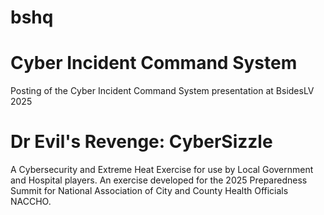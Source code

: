 # bshq
# Cyber Incident Command System
Posting of the Cyber Incident Command System presentation at BsidesLV 2025

# Dr Evil's Revenge: CyberSizzle
A Cybersecurity and Extreme Heat Exercise for use by Local Government and Hospital players. An exercise developed for the 2025 Preparedness Summit for National Association of City and County Health Officials NACCHO.
